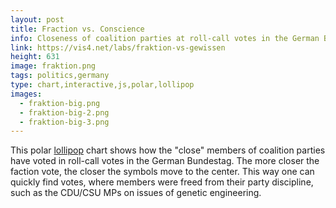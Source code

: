 ```yaml
---
layout: post
title: Fraction vs. Conscience
info: Closeness of coalition parties at roll-call votes in the German Bundestag
link: https://vis4.net/labs/fraktion-vs-gewissen
height: 631
image: fraktion.png
tags: politics,germany
type: chart,interactive,js,polar,lollipop
images: 
  - fraktion-big.png
  - fraktion-big-2.png
  - fraktion-big-3.png
---
```


This polar [lollipop](https://datavizproject.com/data-type/lollipop-chart/) chart shows how the "close" members of coalition parties have voted in roll-call votes in the German Bundestag. The more closer the faction vote, the closer the symbols move to the center. This way one can quickly find votes, where members were freed from their party discipline, such as the CDU/CSU MPs on issues of genetic engineering.

